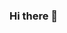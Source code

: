 ### Hi there 👋

<!--
**varvaramambetova/varvaramambetova** is a ✨ _special_ ✨ repository because its `README.md` (this file) appears on your GitHub profile.

Here are some ideas to get you started:

- 🔭 I’m currently working on ...
- 🌱 I’m currently learning ...
- 👯 I’m looking to collaborate on ...
- 🤔 I’m looking for help with ...xv
- 💬 Ask me about ...
- 📫 How to reach me: ...
- 😄 Pronouns: ...
- ⚡ Fun fact: ...
-->
